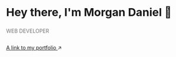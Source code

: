 
<h2 style = 'opacity: 1;margin-top: 15px;font-size: 30px;'>Hey there, I'm Morgan Daniel 👋</h2>

<span style = 'opacity: 0.6;margin-top: 2px'>WEB DEVELOPER</span>

##

<a href="https://morgandaniel.dev">
  A link to my portfolio
</a> ↗️



<!--
**Morgs27/Morgs27** is a ✨ _special_ ✨ repository because its `README.md` (this file) appears on your GitHub profile.

Here are some ideas to get you started:

- 🔭 I’m currently working on ...
- 👯 I’m looking to collaborate on ...
- 🤔 I’m looking for help with ...
- 💬 Ask me about ...
- 📫 How to reach me: ...
- 😄 Pronouns: ...
- ⚡ Fun fact: ...
-->
